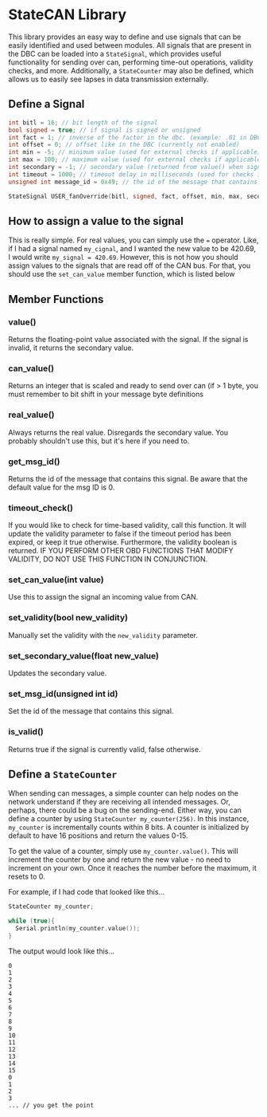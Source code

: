 # StateCAN Library
This library provides an easy way to define and use signals that can be easily identified and used between modules. All signals that are present in the DBC can be loaded into a `StateSignal`, which provides useful functionality for sending over can, performing time-out operations, validity checks, and more. Additionally, a `StateCounter` may also be defined, which allows us to easily see lapses in data transmission externally.


## Define a Signal

```cpp
int bitl = 16; // bit length of the signal
bool signed = true; // if signal is signed or unsigned
int fact = 1; // inverse of the factor in the dbc. (example: .01 in DBC means 100 here)
int offset = 0; // offset like in the DBC (currently not enabled)
int min = -5; // minimum value (used for external checks if applicable)
int max = 100; // maximum value (used for external checks if applicable)
int secondary = -1; // secondary value (returned from value() when signal is invalid))
int timeout = 1000; // timeout delay in milliseconds (used for checks if applicable) (optional parameter, default is -1 for no timeout)
unsigned int message_id = 0x49; // the id of the message that contains this signal (useful for CAN filtering purposes) (optional parameter, default is 0)

StateSignal USER_fanOverride(bitl, signed, fact, offset, min, max, secondary, timeout, message_id);
```

## How to assign a value to the signal

This is really simple. For real values, you can simply use the `=` operator. Like, if I had a signal named `my_cignal`, and I wanted the new value to be 420.69, I would write `my_signal = 420.69`. However, this is not how you should assign values to the signals that are read off of the CAN bus. For that, you should use the `set_can_value` member function, which is listed below

## Member Functions

### value()

Returns the floating-point value associated with the signal. If the signal is invalid, it returns the secondary value.

### can_value()

Returns an integer that is scaled and ready to send over can (if > 1 byte, you must remember to bit shift in your message byte definitions

### real_value()

Always returns the real value. Disregards the secondary value. You probably shouldn't use this, but it's here if you need to.

### get_msg_id()

Returns the id of the message that contains this signal. Be aware that the default value for the msg ID is 0.

### timeout_check()

If you would like to check for time-based validity, call this function. It will update the validity parameter to false if the timeout period has been expired, or keep it true otherwise. Furthermore, the validity boolean is returned. IF YOU PERFORM OTHER OBD FUNCTIONS THAT MODIFY VALIDITY, DO NOT USE THIS FUNCTION IN CONJUNCTION.

### set_can_value(int value)

Use this to assign the signal an incoming value from CAN.

### set_validity(bool new_validity)

Manually set the validity with the `new_validity` parameter.

### set_secondary_value(float new_value)

Updates the secondary value.

### set_msg_id(unsigned int id)

Set the id of the message that contains this signal.

### is_valid()

Returns true if the signal is currently valid, false otherwise.

## Define a `StateCounter`

When sending can messages, a simple counter can help nodes on the network understand if they are receiving all intended messages. Or, perhaps, there could be a bug on the sending-end. Either way, you can define a counter by using `StateCounter my_counter(256)`. In this instance, `my_counter` is incrementally counts within 8 bits. A counter is initialized by default to have 16 positions and return the values 0-15.

To get the value of a counter, simply use `my_counter.value()`. This will increment the counter by one and return the new value - no need to increment on your own. Once it reaches the number before the maximum, it resets to 0.

For example, if I had code that looked like this...

```cpp
StateCounter my_counter;

while (true){
  Serial.println(my_counter.value());
}
```
The output would look like this...
```
0
1
2
3
4
5
6
7
8
9
10
11
12
13
14
15
0
1
2
3
... // you get the point
```
